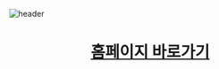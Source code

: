 ![header](https://capsule-render.vercel.app/api?type=waving&color=auto&height=300&section=header&text=soomin's%20project&fontSize=90)
<div align=center>
  <a href="https://s00m1n1.github.io/project/index.html" target="_blank"><h1>홈페이지 바로가기</h1></a>
</div>
